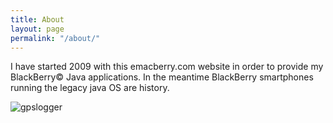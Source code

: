 ```yaml
---
title: About
layout: page
permalink: "/about/"
---
```

I have started 2009 with this emacberry.com website in order to provide my BlackBerry&copy; Java applications.
In the meantime BlackBerry smartphones running the legacy java OS are history. 

<span class="shot">![gpslogger](/assets/img/gpsl/app-icon.png)</span>



